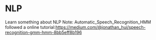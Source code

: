 # NLP
Learn something about NLP
Note: Automatic_Speech_Recognition_HMM followed a online tutorial:https://medium.com/@jonathan_hui/speech-recognition-gmm-hmm-8bb5eff8b196
